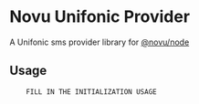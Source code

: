 # Novu Unifonic Provider

A Unifonic sms provider library for [@novu/node](https://github.com/novuhq/novu)

## Usage

```javascript
    FILL IN THE INITIALIZATION USAGE
```
